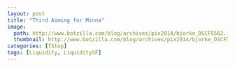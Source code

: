 ```yaml
---
layout: post
title: "Third Aiming for Minna"
image:
  path: http://www.botzilla.com/blog/archives/pix2014/bjorke_DSCF5562.jpg
  thumbnail: http://www.botzilla.com/blog/archives/pix2014/bjorke_DSCF5562.jpg
categories: [fStop]
tags: [Liquidity, LiquiditySF]
---
```






